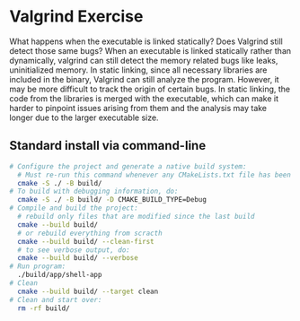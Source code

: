 # Valgrind Exercise

What happens when the executable is linked statically?  Does Valgrind still detect those same bugs?
When an executable is linked statically rather than dynamically, valgrind can still detect the memory related bugs like leaks, uninitialized memory. In static linking, since all necessary libraries are included in the binary, Valgrind can still analyze the program. However, it may be more difficult to track the origin of certain bugs. In static linking, the code from the libraries is merged with the executable, which can make it harder to pinpoint issues arising from them and the analysis may take longer due to the larger executable size.

## Standard install via command-line
```bash
# Configure the project and generate a native build system:
  # Must re-run this command whenever any CMakeLists.txt file has been changed.
  cmake -S ./ -B build/
# To build with debugging information, do:
  cmake -S ./ -B build/ -D CMAKE_BUILD_TYPE=Debug
# Compile and build the project:
  # rebuild only files that are modified since the last build
  cmake --build build/
  # or rebuild everything from scracth
  cmake --build build/ --clean-first
  # to see verbose output, do:
  cmake --build build/ --verbose
# Run program:
  ./build/app/shell-app
# Clean
  cmake --build build/ --target clean
# Clean and start over:
  rm -rf build/
```

